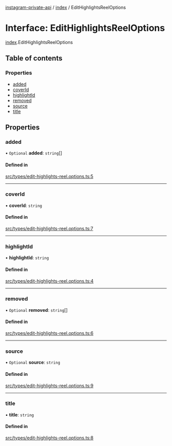 [instagram-private-api](../../README.md) / [index](../../modules/index.md) / EditHighlightsReelOptions

# Interface: EditHighlightsReelOptions

[index](../../modules/index.md).EditHighlightsReelOptions

## Table of contents

### Properties

- [added](EditHighlightsReelOptions.md#added)
- [coverId](EditHighlightsReelOptions.md#coverid)
- [highlightId](EditHighlightsReelOptions.md#highlightid)
- [removed](EditHighlightsReelOptions.md#removed)
- [source](EditHighlightsReelOptions.md#source)
- [title](EditHighlightsReelOptions.md#title)

## Properties

### added

• `Optional` **added**: `string`[]

#### Defined in

[src/types/edit-highlights-reel.options.ts:5](https://github.com/Nerixyz/instagram-private-api/blob/0e0721c/src/types/edit-highlights-reel.options.ts#L5)

___

### coverId

• **coverId**: `string`

#### Defined in

[src/types/edit-highlights-reel.options.ts:7](https://github.com/Nerixyz/instagram-private-api/blob/0e0721c/src/types/edit-highlights-reel.options.ts#L7)

___

### highlightId

• **highlightId**: `string`

#### Defined in

[src/types/edit-highlights-reel.options.ts:4](https://github.com/Nerixyz/instagram-private-api/blob/0e0721c/src/types/edit-highlights-reel.options.ts#L4)

___

### removed

• `Optional` **removed**: `string`[]

#### Defined in

[src/types/edit-highlights-reel.options.ts:6](https://github.com/Nerixyz/instagram-private-api/blob/0e0721c/src/types/edit-highlights-reel.options.ts#L6)

___

### source

• `Optional` **source**: `string`

#### Defined in

[src/types/edit-highlights-reel.options.ts:9](https://github.com/Nerixyz/instagram-private-api/blob/0e0721c/src/types/edit-highlights-reel.options.ts#L9)

___

### title

• **title**: `string`

#### Defined in

[src/types/edit-highlights-reel.options.ts:8](https://github.com/Nerixyz/instagram-private-api/blob/0e0721c/src/types/edit-highlights-reel.options.ts#L8)
